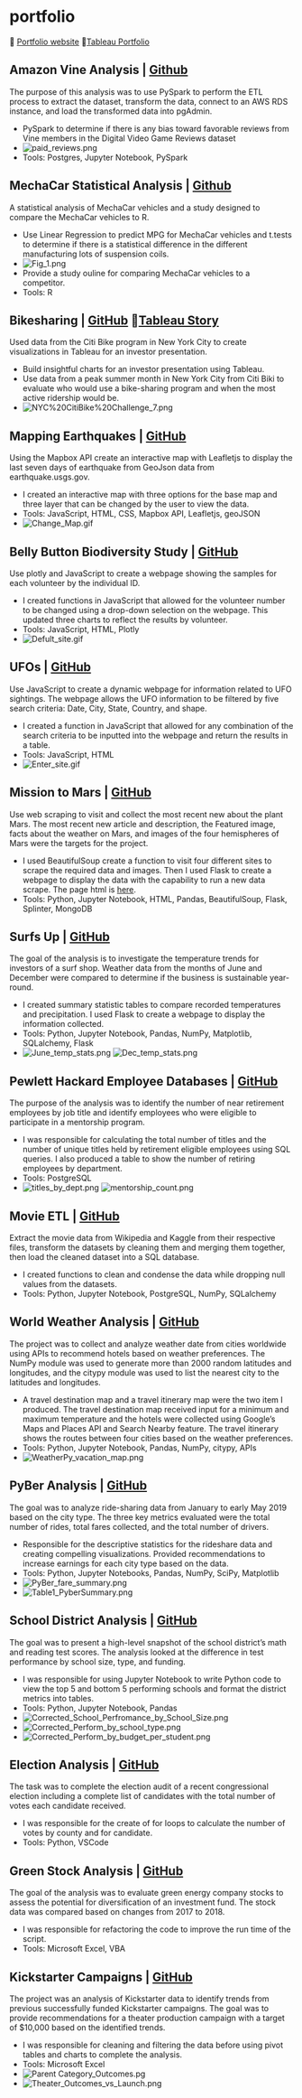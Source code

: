 # portfolio
🔗 [Portfolio website](https://ruthdorton.com/portfolio)
🔗[Tableau Portfolio](https://public.tableau.com/profile/ruth.dorton#!/?newProfile=&activeTab=0)
## Amazon Vine Analysis | [Github](https://github.com/RuthLD/Amazon_Vine_Analysis)
The purpose of this analysis was to use PySpark to perform the ETL process to extract the dataset, transform the data, connect to an AWS RDS instance, and load the transformed data into pgAdmin. 
* PySpark to determine if there is any bias toward favorable reviews from Vine members in the Digital Video Game Reviews dataset
* ![paid_reviews.png](https://github.com/RuthLD/Amazon_Vine_Analysis/blob/main/Resources/paid_reviews.png)
* Tools: Postgres, Jupyter Notebook, PySpark
## MechaCar Statistical Analysis | [Github](https://github.com/RuthLD/MechaCar_Statistical_Analysis)
A statistical analysis of MechaCar vehicles and a study designed to compare the MechaCar vehicles to R.
* Use Linear Regression to predict MPG for MechaCar vehicles and t.tests to determine if there is a statistical difference in the different manufacturing lots of suspension coils.
* ![Fig_1.png](https://github.com/RuthLD/MechaCar_Statistical_Analysis/blob/main/Resources/Fig_1.png)
* Provide a study ouline for comparing MechaCar vehicles to a competitor.
* Tools: R
## Bikesharing | [GitHub](https://github.com/RuthLD/bikesharing ) 🔗[Tableau Story](https://public.tableau.com/app/profile/ruth.dorton/viz/NYCCitiBikeChallenge_16208606980650/NYCCitiBikeChallenge)
Used data from the Citi Bike program in New York City to create visualizations in Tableau for an investor presentation.
* Build insightful charts for an investor presentation using Tableau.
* Use data from a peak summer month in New York City from Citi Biki to evaluate who would use a bike-sharing program and when the most active ridership would be. 
* ![NYC%20CitiBike%20Challenge_7.png](https://github.com/RuthLD/bikesharing/blob/main/Resources/NYC%20CitiBike%20Challenge_7.png) 
## Mapping Earthquakes | [GitHub](https://github.com/RuthLD/Mapping_Earthquakes)
Using the Mapbox API create an interactive map with Leafletjs to display the last seven days of earthquake from GeoJson data from earthquake.usgs.gov.
* I created an interactive map with three options for the base map and three layer that can be changed by the user to view the data.
* Tools: JavaScript, HTML, CSS, Mapbox API, Leafletjs, geoJSON
* ![Change_Map.gif](https://github.com/RuthLD/Mapping_Earthquakes/blob/main/Earthquake_Challenge/Resources/Change_Map.gif)
## Belly Button Biodiversity Study | [GitHub](https://ruthld.github.io/plotly_chart/)
Use plotly and JavaScript to create a webpage showing the samples for each volunteer by the individual ID.
* I created functions in JavaScript that allowed for the volunteer number to be changed using a drop-down selection on the webpage. This updated three charts to reflect the results by volunteer.
* Tools: JavaScript, HTML, Plotly
* ![Defult_site.gif](https://github.com/RuthLD/plotly_chart/blob/master/Resources/Defult_site.gif)
## UFOs | [GitHub](https://github.com/RuthLD/UFOs)
Use JavaScript to create a dynamic webpage for information related to UFO sightings. The webpage allows the UFO information to be filtered by five search criteria: Date, City, State, Country, and shape.
* I created a function in JavaScript that allowed for any combination of the search criteria to be inputted into the webpage and return the results in a table.
* Tools: JavaScript, HTML
* ![Enter_site.gif](https://github.com/RuthLD/UFOs/blob/main/Resources/Enter_site.gif)
## Mission to Mars | [GitHub](https://github.com/RuthLD/Mission_to_Mars)
Use web scraping to visit and collect the most recent new about the plant Mars. The most recent new article and description, the Featured image, facts about the weather on Mars, and images of the four hemispheres of Mars were the targets for the project.
* I used BeautifulSoup create a function to visit four different sites to scrape the required data and images. Then I used Flask to create a webpage to display the data with the capability to run a new data scrape. The page html is [here](https://github.com/RuthLD/Mission_to_Mars/blob/main/templates/index.html).
* Tools: Python, Jupyter Notebook, HTML, Pandas, BeautifulSoup, Flask, Splinter, MongoDB
## Surfs Up | [GitHub](https://github.com/RuthLD/surfs_up)
The goal of the analysis is to investigate the temperature trends for investors of a surf shop. Weather data from the months of June and December were compared to determine if the business is sustainable year-round.
* I created summary statistic tables to compare recorded temperatures and precipitation. I used Flask to create a webpage to display the information collected.
* Tools: Python, Jupyter Notebook, Pandas, NumPy, Matplotlib, SQLalchemy, Flask
* ![June_temp_stats.png](https://github.com/RuthLD/surfs_up/blob/main/Resources/June_temp_stats.png) ![Dec_temp_stats.png](https://github.com/RuthLD/surfs_up/blob/main/Resources/Dec_temp_stats.png)
## Pewlett Hackard Employee Databases | [GitHub](https://github.com/RuthLD/Pewlett_Hackard_Analysis)
The purpose of the analysis was to identify the number of near retirement employees by job title and identify employees who were eligible to participate in a mentorship program. 
* I was responsible for calculating the total number of titles and the number of unique titles held by retirement eligible employees using SQL queries. I also produced a table to show the number of retiring employees by department.
* Tools: PostgreSQL
* ![titles_by_dept.png](https://github.com/RuthLD/Pewlett_Hackard_Analysis/blob/main/Resources/titles_by_dept.png) ![mentorship_count.png](https://github.com/RuthLD/Pewlett_Hackard_Analysis/blob/main/Resources/mentorship_count.png)
## Movie ETL | [GitHub](https://github.com/RuthLD/Movie_ETL)
Extract the movie data from Wikipedia and Kaggle from their respective files, transform the datasets by cleaning them and merging them together, then load the cleaned dataset into a SQL database.
* I created functions to clean and condense the data while dropping null values from the datasets.
* Tools: Python, Jupyter Notebook, PostgreSQL, NumPy, SQLalchemy
## World Weather Analysis | [GitHub](https://github.com/RuthLD/World_Weather_Analysis)
The project was to collect and analyze weather date from cities worldwide using APIs to recommend hotels based on weather preferences. The NumPy module was used to generate more than 2000 random latitudes and longitudes, and the citypy module was used to list the nearest city to the latitudes and longitudes. 
* A travel destination map and a travel itinerary map were the two item I produced. The travel destination map received input for a minimum and maximum temperature and the hotels were collected using Google’s Maps and Places API and Search Nearby feature. The travel itinerary shows the routes between four cities based on the weather preferences. 
* Tools: Python, Jupyter Notebook, Pandas, NumPy, citypy, APIs
* ![WeatherPy_vacation_map.png](https://github.com/RuthLD/World_Weather_Analysis/blob/main/Vacation_Search/WeatherPy_vacation_map.png)
## PyBer Analysis | [GitHub](https://github.com/RuthLD/PyBer_Analysis)
The goal was to analyze ride-sharing data from January to early May 2019 based on the city type. The three key metrics evaluated were the total number of rides, total fares collected, and the total number of drivers.
* Responsible for the descriptive statistics for the rideshare data and creating compelling visualizations. Provided recommendations to increase earnings for each city type based on the data.
* Tools: Python, Jupyter Notebooks, Pandas, NumPy, SciPy, Matplotlib
* ![PyBer_fare_summary.png](https://github.com/RuthLD/PyBer_Analysis/blob/main/analysis/PyBer_fare_summary.png)
* ![Table1_PyberSummary.png](https://github.com/RuthLD/PyBer_Analysis/blob/main/analysis/Table1_PyberSummary.png)
## School District Analysis | [GitHub](https://github.com/RuthLD/School_District_Analysis)
The goal was to present a high-level snapshot of the school district’s math and reading test scores. The analysis looked at the difference in test performance by school size, type, and funding.
* I was responsible for using Jupyter Notebook to write Python code to view the top 5 and bottom 5 performing schools and format the district metrics into tables.
* Tools: Python, Jupyter Notebook, Pandas
* ![Corrected_School_Perfromance_by_School_Size.png](https://github.com/RuthLD/School_District_Analysis/blob/main/Resources/Corrected_School_Perfromance_by_School_Size.png)
* ![Corrected_Perform_by_school_type.png](https://github.com/RuthLD/School_District_Analysis/blob/main/Resources/Corrected_Perform_by_school_type.png)
* ![Corrected_Perform_by_budget_per_student.png](https://github.com/RuthLD/School_District_Analysis/blob/main/Resources/Corrected_Perform_by_budget_per_student.png)
## Election Analysis | [GitHub](https://github.com/RuthLD/Election_Analysis)
The task was to complete the election audit of a recent congressional election including a complete list of candidates with the total number of votes each candidate received.
* I was responsible for the create of for loops to calculate the number of votes by county and for candidate.
* Tools: Python, VSCode
## Green Stock Analysis | [GitHub](https://github.com/RuthLD/stock-analysis)
The goal of the analysis was to evaluate green energy company stocks to assess the potential for diversification of an investment fund. The stock data was compared based on changes from 2017 to 2018.
* I was responsible for refactoring the code to improve the run time of the script.
* Tools: Microsoft Excel, VBA
## Kickstarter Campaigns | [GitHub](https://github.com/RuthLD/kickstarter-analysis)
The project was an analysis of Kickstarter data to identify trends from previous successfully funded Kickstarter campaigns. The goal was to provide recommendations for a theater production campaign with a target of $10,000 based on the identified trends.
* I was responsible for cleaning and filtering the data before using pivot tables and charts to complete the analysis.
* Tools: Microsoft Excel
* ![Parent Category_Outcomes.pg](https://github.com/RuthLD/kickstarter-analysis/blob/main/resources/Parent%20Category_Outcomes.png)
* ![Theater_Outcomes_vs_Launch.png](https://github.com/RuthLD/kickstarter-analysis/blob/main/resources/Theater_Outcomes_vs_Launch.png)
